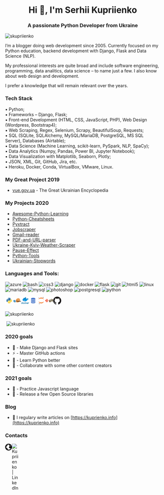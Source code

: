 <h1 align="center">Hi 👋, I'm Serhii Kupriienko</h1>
<h3 align="center">A passionate Python Developer from Ukraine</h3>

<p align="left"> <img src="https://komarev.com/ghpvc/?username=skupriienko" alt="skupriienko" /> </p>

I’m a blogger doing web development since 2005.
Currently focused on my Python education, backend development with Django, Flask and Data Science (NLP).

My professional interests are quite broad and include software engineering, programming, data analitics, data science
 – to name just a few.
I also know about web design and development.

I prefer a knowledge that will remain relevant over the years. 

### Tech Stack

▪ Python;  
▪ Frameworks – Django, Flask;  
▪ Front-end Development (HTML, CSS, JavaScript, PHP), Web Design (Wordpress, Bootstrap4);  
▪ Web Scraping, Regex, Selenium, Scrapy, BeautifulSoup, Requests;  
▪ SQL (SQLite, SQLAlchemy, MySQL/MariaDB, PostgreSQL, MS SQL Server), Databases (Airtable);  
▪ Data Science (Machine Learning, scikit-learn, PySpark, NLP, SpaCy);  
▪ Data Analytics (Numpy, Pandas, Power BI, Jupyter Notebook);  
▪ Data Visualization with Matplotlib, Seaborn, Plotly;  
▪ JSON, XML, Git, GitHub, Jira, etc.  
▪ Heroku, Docker, Conda, VirtualBox, VMware, Linux.

### My Great Project 2019
- [vue.gov.ua](https://vue.gov.ua) - The Great Ukrainian Encyclopedia 

### My Projects 2020
- [Awesome-Python-Learning](https://github.com/skupriienko/Awesome-Python-Learning)
- [Python-Cheatsheets](https://github.com/skupriienko/Python-Cheatsheets)
- [Pyxtract](https://github.com/skupriienko/Pyxtract)
- [Jobscraper](https://github.com/skupriienko/Jobscraper)
- [Gmail-reader](https://github.com/skupriienko/Gmail-reader)
- [PDF-and-URL-parser](https://github.com/skupriienko/PDF-and-URL-parser)
- [Ukraine-Kyiv-Weather-Scraper](https://github.com/skupriienko/Ukraine-Kyiv-Weather-Scraper)
- [Pause-Effect](https://github.com/skupriienko/Pause-Effect)
- [Python-Tools](https://github.com/skupriienko/Python-Tools)
- [Ukrainian-Stopwords](https://github.com/skupriienko/Ukrainian-Stopwords)

### Languages and Tools:

<p align="left"><img src="https://www.vectorlogo.zone/logos/microsoft_azure/microsoft_azure-icon.svg" alt="azure" width="40" height="40"/> <img src="https://www.vectorlogo.zone/logos/gnu_bash/gnu_bash-icon.svg" alt="bash" width="40" height="40"/> <img src="https://devicons.github.io/devicon/devicon.git/icons/css3/css3-original-wordmark.svg" alt="css3" width="40" height="40"/> <img src="https://devicons.github.io/devicon/devicon.git/icons/django/django-original.svg" alt="django" width="40" height="40"/> <img src="https://devicons.github.io/devicon/devicon.git/icons/docker/docker-original-wordmark.svg" alt="docker" width="40" height="40"/> <img src="https://www.vectorlogo.zone/logos/pocoo_flask/pocoo_flask-icon.svg" alt="flask" width="40" height="40"/> <img src="https://www.vectorlogo.zone/logos/git-scm/git-scm-icon.svg" alt="git" width="40" height="40"/> <img src="https://devicons.github.io/devicon/devicon.git/icons/html5/html5-original-wordmark.svg" alt="html5" width="40" height="40"/> <img src="https://devicons.github.io/devicon/devicon.git/icons/linux/linux-original.svg" alt="linux" width="40" height="40"/> <img src="https://www.vectorlogo.zone/logos/mariadb/mariadb-icon.svg" alt="mariadb" width="40" height="40"/> <img src="https://devicons.github.io/devicon/devicon.git/icons/mysql/mysql-original-wordmark.svg" alt="mysql" width="40" height="40"/> <img src="https://devicons.github.io/devicon/devicon.git/icons/photoshop/photoshop-plain.svg" alt="photoshop" width="40" height="40"/> <img src="https://devicons.github.io/devicon/devicon.git/icons/postgresql/postgresql-original-wordmark.svg" alt="postgresql" width="40" height="40"/> <img src="https://devicons.github.io/devicon/devicon.git/icons/python/python-original.svg" alt="python" width="40" height="40"/></p>

<img align="left" alt="Python" width="26px" src="https://raw.githubusercontent.com/github/explore/80688e429a7d4ef2fca1e82350fe8e3517d3494d/topics/python/python.png" />
<img align="left" alt="Sklearn" width="26px" src="https://raw.githubusercontent.com/github/explore/80688e429a7d4ef2fca1e82350fe8e3517d3494d/topics/scikit-learn/scikit-learn.png" />
<img align="left" alt="Docker" width="26px" src="https://raw.githubusercontent.com/github/explore/80688e429a7d4ef2fca1e82350fe8e3517d3494d/topics/docker/docker.png" />
<img align="left" alt="SQL" width="26px" src="https://raw.githubusercontent.com/github/explore/80688e429a7d4ef2fca1e82350fe8e3517d3494d/topics/sql/sql.png" />
<img align="left" alt="Jupyter" width="26px" src="https://raw.githubusercontent.com/github/explore/80688e429a7d4ef2fca1e82350fe8e3517d3494d/topics/jupyter-notebook/jupyter-notebook.png" />
<img align="left" alt="Git" width="26px" src="https://raw.githubusercontent.com/github/explore/80688e429a7d4ef2fca1e82350fe8e3517d3494d/topics/git/git.png" />
<img align="left" alt="GitHub" width="26px" src="https://raw.githubusercontent.com/github/explore/78df643247d429f6cc873026c0622819ad797942/topics/github/github.png" />

<br>
<br>
<p><img align="left" src="https://github-readme-stats.vercel.app/api/top-langs/?username=skupriienko&layout=compact&hide=html" alt="skupriienko" /></p>
<br>
<p>&nbsp;<img align="center" src="https://github-readme-stats.vercel.app/api?username=skupriienko&show_icons=true" alt="skupriienko" /></p>


### 2020 goals

- 🔮 - Make Django and Flask sites
- ⚡ - Master GitHub actions
- 🦋 - Learn Python better 
- 👯 - Collaborate with some other content creators
 
### 2021 goals 

- 💎 - Practice Javascript language
- 🥅 - Release a few Open Source libraries

### Blog

- 📝 I regulary write articles on [https://kuprienko.info](https://kuprienko.info)
 
### Contacts

[<img align="left" alt="Kuprienko | Web" width="22px" src="https://raw.githubusercontent.com/iconic/open-iconic/master/svg/globe.svg" />][kuprienko.info]
[<img align="left" alt="Kupriienko | LinkedIn" width="22px" src="https://cdn.jsdelivr.net/npm/simple-icons@v3/icons/linkedin.svg" />][linkedin]

[kuprienko.info]: https://kuprienko.info
[linkedin]: https://linkedin.com/in/serhii-kupriienko
